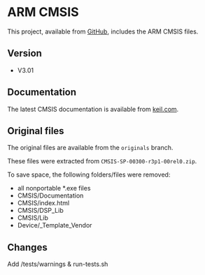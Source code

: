 # ARM CMSIS

This project, available from [GitHub](https://github.com/xpacks),
includes the ARM CMSIS files.

## Version

* V3.01

## Documentation

The latest CMSIS documentation is available from
[keil.com](http://www.keil.com/cmsis).

## Original files

The original files are available from the `originals` branch.

These files were extracted from `CMSIS-SP-00300-r3p1-00rel0.zip`.

To save space, the following folders/files were removed:

* all nonportable *.exe files
* CMSIS/Documentation
* CMSIS/index.html
* CMSIS/DSP_Lib
* CMSIS/Lib
* Device/_Template_Vendor

## Changes

Add /tests/warnings & run-tests.sh
